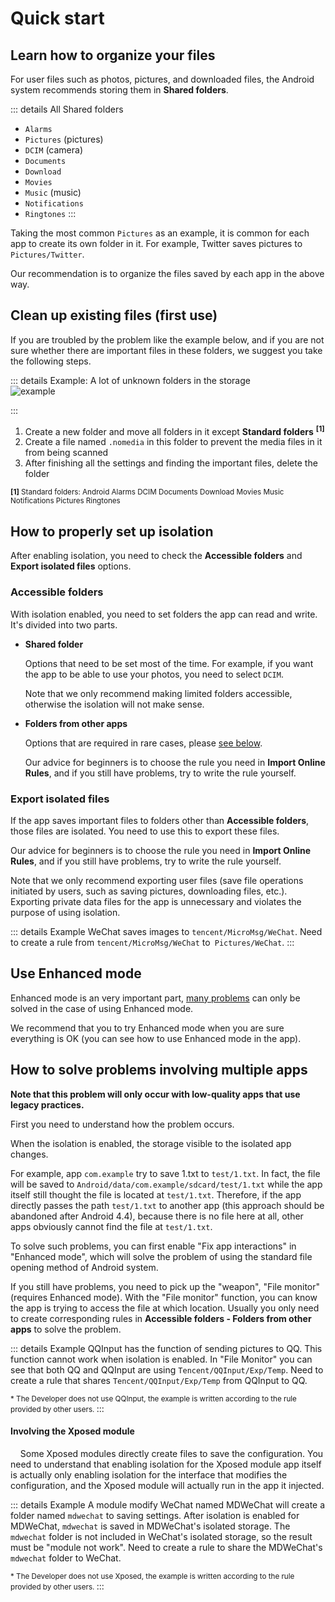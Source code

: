 # Quick start

## Learn how to organize your files

For user files such as photos, pictures, and downloaded files, the Android system recommends storing them in **Shared folders**.

::: details All Shared folders
* `Alarms`
* `Pictures` (pictures)
* `DCIM` (camera)
* `Documents`
* `Download`
* `Movies`
* `Music` (music)
* `Notifications`
* `Ringtones`
:::

Taking the most common `Pictures` as an example, it is common for each app to create its own folder in it. For example, Twitter saves pictures to `Pictures/Twitter`.

Our recommendation is to organize the files saved by each app in the above way.

## Clean up existing files (first use)

If you are troubled by the problem like the example below, and if you are not sure whether there are important files in these folders, we suggest you take the following steps.

::: details Example: A lot of unknown folders in the storage
<br>
<img :src="$withBase('/images/chaos_storage.png')" alt="example">

:::

1. Create a new folder and move all folders in it except **Standard folders** <sup>**[1]**</sup>
2. Create a file named `.nomedia` in this folder to prevent the media files in it from being scanned
3. After finishing all the settings and finding the important files, delete the folder

<sub>**[1]** Standard folders: Android Alarms DCIM Documents Download Movies Music Notifications Pictures Ringtones</sub>

## How to properly set up isolation

After enabling isolation, you need to check the **Accessible folders** and **Export isolated files** options.

### Accessible folders

With isolation enabled, you need to set folders the app can read and write. It's divided into two parts.

* **Shared folder**

  Options that need to be set most of the time. For example, if you want the app to be able to use your photos, you need to select `DCIM`.

  Note that we only recommend making limited folders accessible, otherwise the isolation will not make sense.

* **Folders from other apps**

  Options that are required in rare cases, please [see below](./tutorial.html#how-to-solve-problems-involving-multiple-apps).

  Our advice for beginners is to choose the rule you need in **Import Online Rules**, and if you still have problems, try to write the rule yourself.

### Export isolated files

If the app saves important files to folders other than **Accessible folders**, those files are isolated. You need to use this to export these files.

Our advice for beginners is to choose the rule you need in **Import Online Rules**, and if you still have problems, try to write the rule yourself.

Note that we only recommend exporting user files (save file operations initiated by users, such as saving pictures, downloading files, etc.). Exporting private data files for the app is unnecessary and violates the purpose of using isolation.

::: details Example
WeChat saves images to `tencent/MicroMsg/WeChat`. Need to create a rule from `tencent/MicroMsg/WeChat` to` Pictures/WeChat`.
:::

## Use Enhanced mode

Enhanced mode is an very important part, [many problems](./enhanced_mode/) can only be solved in the case of using Enhanced mode.

We recommend that you to try Enhanced mode when you are sure everything is OK (you can see how to use Enhanced mode in the app).

## How to solve problems involving multiple apps

**Note that this problem will only occur with low-quality apps that use legacy practices.**

First you need to understand how the problem occurs.

When the isolation is enabled, the storage visible to the isolated app changes.

For example, app `com.example` try to save 1.txt to `test/1.txt`. In fact, the file will be saved to `Android/data/com.example/sdcard/test/1.txt` while the app itself still thought the file is located at `test/1.txt`. Therefore, if the app directly passes the path `test/1.txt` to another app (this approach should be abandoned after Android 4.4), because there is no file here at all, other apps obviously cannot find the file at `test/1.txt`.

To solve such problems, you can first enable "Fix app interactions" in "Enhanced mode", which will solve the problem of using the standard file opening method of Android system.

If you still have problems, you need to pick up the "weapon", "File monitor" (requires Enhanced mode). With the "File monitor" function, you can know the app is trying to access the file at which location. Usually you only need to create corresponding rules in **Accessible folders - Folders from other apps** to solve the problem.

::: details Example
QQInput has the function of sending pictures to QQ. This function cannot work when isolation is enabled. In "File Monitor" you can see that both QQ and QQInput are using `Tencent/QQInput/Exp/Temp`. Need to create a rule that shares `Tencent/QQInput/Exp/Temp` from QQInput to QQ.

<small>* The Developer does not use QQInput, the example is written according to the rule provided by other users. </small>
:::

#### Involving the Xposed module
   
Some Xposed modules directly create files to save the configuration. You need to understand that enabling isolation for the Xposed module app itself is actually only enabling isolation for the interface that modifies the configuration, and the Xposed module will actually run in the app it injected.

::: details Example
A module modify WeChat named MDWeChat will create a folder named `mdwechat` to saving settings. After isolation is enabled for MDWeChat, `mdwechat` is saved in MDWeChat's isolated storage. The `mdwechat` folder is not included in WeChat's isolated storage, so the result must be "module not work". Need to create a rule to share the MDWeChat's `mdwechat` folder to WeChat.

<small>* The Developer does not use Xposed, the example is written according to the rule provided by other users. </small>
:::